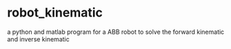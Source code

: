 # robot_kinematic
a python and matlab program for a ABB robot to solve the forward kinematic and inverse kinematic
